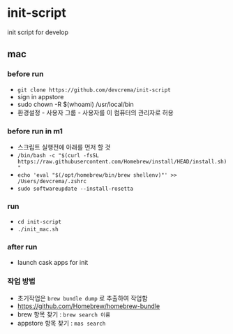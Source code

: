 # init-script
init script for develop

## mac

### before run
- `git clone https://github.com/devcrema/init-script`
- sign in appstore
- sudo chown -R $(whoami) /usr/local/bin
- 환경설정 - 사용자 그룹 - 사용자를 이 컴퓨터의 관리자로 허용

### before run in m1
- 스크립트 실행전에 아래를 먼저 할 것
- `/bin/bash -c "$(curl -fsSL https://raw.githubusercontent.com/Homebrew/install/HEAD/install.sh)"`
- `echo 'eval "$(/opt/homebrew/bin/brew shellenv)"' >> /Users/devcrema/.zshrc`
- `sudo softwareupdate --install-rosetta`

### run 
- `cd init-script`
- `./init_mac.sh`

### after run
- launch cask apps for init

### 작업 방법
- 초기작업은 `brew bundle dump` 로 추출하여 작업함
- https://github.com/Homebrew/homebrew-bundle
- brew 항목 찾기 : `brew search 이름`
- appstore 항목 찾기 : `mas search`
